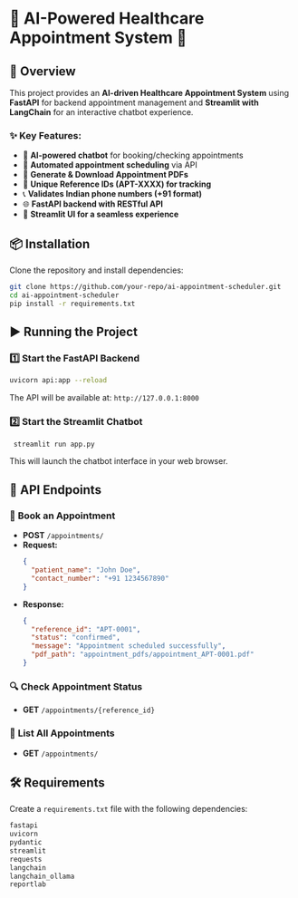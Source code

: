 # 🏥 AI-Powered Healthcare Appointment System 📅

## 🚀 Overview
This project provides an **AI-driven Healthcare Appointment System** using **FastAPI** for backend appointment management and **Streamlit with LangChain** for an interactive chatbot experience.

### ✨ Key Features:
- 🤖 **AI-powered chatbot** for booking/checking appointments
- 📅 **Automated appointment scheduling** via API
- 📄 **Generate & Download Appointment PDFs**
- 🔢 **Unique Reference IDs (APT-XXXX) for tracking**
- 📞 **Validates Indian phone numbers (+91 format)**
- 🌐 **FastAPI backend with RESTful API**
- 🎨 **Streamlit UI for a seamless experience**

## 📦 Installation

Clone the repository and install dependencies:
```sh
git clone https://github.com/your-repo/ai-appointment-scheduler.git
cd ai-appointment-scheduler
pip install -r requirements.txt
```

## ▶️ Running the Project

### 1️⃣ **Start the FastAPI Backend**
```sh
uvicorn api:app --reload
```
The API will be available at: `http://127.0.0.1:8000`

### 2️⃣ **Start the Streamlit Chatbot**
```sh
 streamlit run app.py
```
This will launch the chatbot interface in your web browser.

## 🔗 API Endpoints

### 📌 **Book an Appointment**
- **POST** `/appointments/`
- **Request:**
  ```json
  {
    "patient_name": "John Doe",
    "contact_number": "+91 1234567890"
  }
  ```
- **Response:**
  ```json
  {
    "reference_id": "APT-0001",
    "status": "confirmed",
    "message": "Appointment scheduled successfully",
    "pdf_path": "appointment_pdfs/appointment_APT-0001.pdf"
  }
  ```

### 🔍 **Check Appointment Status**
- **GET** `/appointments/{reference_id}`

### 📜 **List All Appointments**
- **GET** `/appointments/`

## 🛠 Requirements
Create a `requirements.txt` file with the following dependencies:
```txt
fastapi
uvicorn
pydantic
streamlit
requests
langchain
langchain_ollama
reportlab
```


